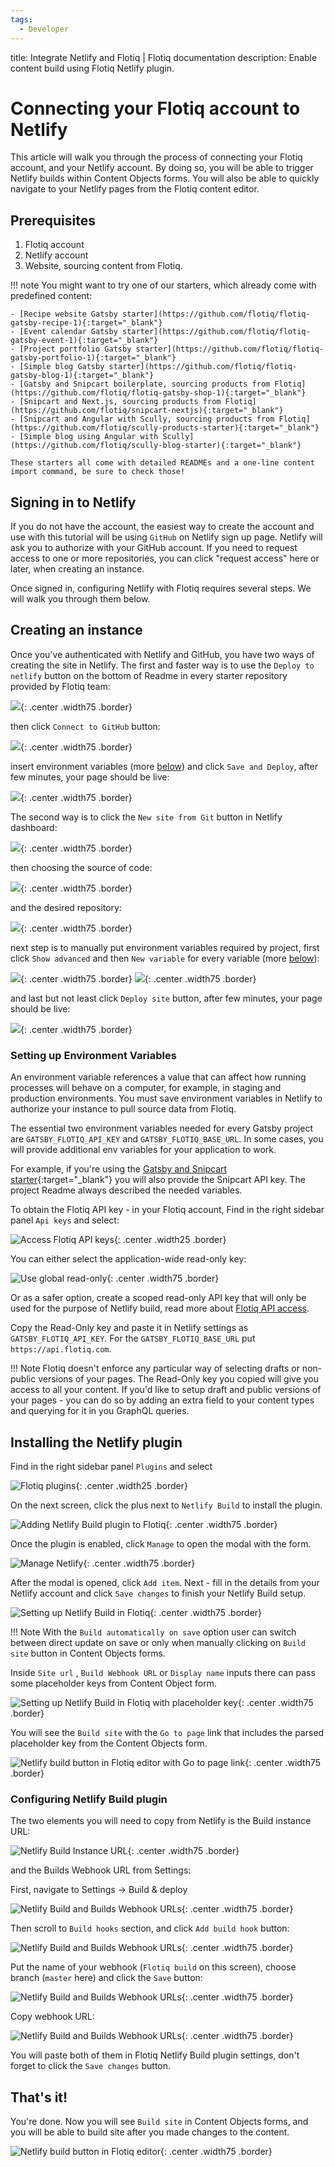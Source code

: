 ```yaml
---
tags:
  - Developer
---
```


title: Integrate Netlify and Flotiq | Flotiq documentation
description: Enable content build using Flotiq Netlify plugin.

# Connecting your Flotiq account to Netlify

This article will walk you through the process of connecting your Flotiq account, and your Netlify account. 
By doing so, you will be able to trigger Netlify builds within Content Objects forms. 
You will also be able to quickly navigate to your Netlify pages from the Flotiq content editor.

## Prerequisites

1. Flotiq account
2. Netlify account
3. Website, sourcing content from Flotiq.

!!! note
    You might want to try one of our starters, which already come with predefined content:

    - [Recipe website Gatsby starter](https://github.com/flotiq/flotiq-gatsby-recipe-1){:target="_blank"}
    - [Event calendar Gatsby starter](https://github.com/flotiq/flotiq-gatsby-event-1){:target="_blank"}
    - [Project portfolio Gatsby starter](https://github.com/flotiq/flotiq-gatsby-portfolio-1){:target="_blank"}
    - [Simple blog Gatsby starter](https://github.com/flotiq/flotiq-gatsby-blog-1){:target="_blank"}
    - [Gatsby and Snipcart boilerplate, sourcing products from Flotiq](https://github.com/flotiq/flotiq-gatsby-shop-1){:target="_blank"}
    - [Snipcart and Next.js, sourcing products from Flotiq](https://github.com/flotiq/snipcart-nextjs){:target="_blank"}
    - [Snipcart and Angular with Scully, sourcing products from Flotiq](https://github.com/flotiq/scully-products-starter){:target="_blank"}
    - [Simple blog using Angular with Scully](https://github.com/flotiq/scully-blog-starter){:target="_blank"}
    
    These starters all come with detailed READMEs and a one-line content import command, be sure to check those!

## Signing in to Netlify
If you do not have the account, the easiest way to create the account and use with this tutorial will be using `GitHub` on Netlify sign up page. Netlify will ask you to authorize with your GitHub account. If you need to request access to one or more repositories, you can click "request access" here or later, when creating an instance.

Once signed in, configuring Netlify with Flotiq requires several steps. We will walk you through them below.

## Creating an instance

Once you've authenticated with Netlify and GitHub, you have two ways of creating the site in Netlify. The first and faster way is to use the `Deploy to netlify` button on the bottom of Readme in every starter repository provided by Flotiq team:

![](images/netlify/netlify-instance-1.png){: .center .width75 .border}

then click `Connect to GitHub` button:

![](images/netlify/netlify-instance-6.png){: .center .width75 .border}

insert environment variables (more [below](#setting-up-environment-variables)) and click `Save and Deploy`, after few minutes, your page should be live:

![](images/netlify/netlify-instance-7.png){: .center .width75 .border}

The second way is to click the `New site from Git` button in Netlify dashboard:

![](images/netlify/netlify-instance-2.png){: .center .width75 .border}

then choosing the source of code:

![](images/netlify/netlify-instance-3.png){: .center .width75 .border}

and the desired repository:

![](images/netlify/netlify-instance-4.png){: .center .width75 .border}

next step is to manually put environment variables required by project, first click `Show advanced` and then `New variable` for every variable (more [below](#setting-up-environment-variables)):

![](images/netlify/netlify-instance-8.png){: .center .width75 .border}
![](images/netlify/netlify-instance-9.png){: .center .width75 .border}

and last but not least click `Deploy site` button, after few minutes, your page should be live:

![](images/netlify/netlify-instance-5.png){: .center .width75 .border}

### Setting up Environment Variables

An environment variable references a value that can affect how running processes will behave on a computer, for example, in staging and production environments. You must save environment variables in Netlify to authorize your instance to pull source data from Flotiq.

The essential two environment variables needed for every Gatsby project are `GATSBY_FLOTIQ_API_KEY` and `GATSBY_FLOTIQ_BASE_URL`. In some cases, you will provide additional env variables for your application to work.

For example, if you're using the [Gatsby and Snipcart starter](https://github.com/flotiq/gatsby-starter-products){:target="_blank"} you will also provide the Snipcart API key. The project Readme always described the needed variables.

To obtain the Flotiq API key - in your Flotiq account, Find in the right sidebar panel `Api keys` and select:

![Access Flotiq API keys](../../API/images/api-keys-menu.png){: .center .width25 .border}

You can either select the application-wide read-only key:

![Use global read-only](../../API/images/api-keys_1.png){: .center .width75 .border}

Or as a safer option, create a scoped read-only API key that will only be used for the purpose of Netlify build, read more about [Flotiq API access](https://flotiq.com/docs/API/).

Copy the Read-Only key and paste it in Netlify settings as `GATSBY_FLOTIQ_API_KEY`. For the `GATSBY_FLOTIQ_BASE_URL` put `https://api.flotiq.com`.

!!! Note
    Flotiq doesn't enforce any particular way of selecting drafts or non-public versions of your pages. The Read-Only key you copied will give you access to all your content. If you'd like to setup draft and public versions of your pages - you can do so by adding an extra field to your content types and querying for it in you GraphQL queries.

## Installing the Netlify plugin

Find in the right sidebar panel `Plugins` and select

![Flotiq plugins](images/sidebar-plugins.png){: .center .width25 .border}

On the next screen, click the plus next to `Netlify Build` to install the plugin.

![Adding Netlify Build plugin to Flotiq](images/netlify/plugins-screen-netlify.png){: .center .width75 .border}

Once the plugin is enabled, click `Manage` to open the modal with the form.

![Manage Netlify](images/netlify/manage.png){: .center .width75 .border}

After the modal is opened, click `Add item`. Next - fill in the details from your Netlify account and click `Save changes` to finish your Netlify Build setup.

![Setting up Netlify Build in Flotiq](images/netlify/settings.png){: .center .width75 .border}

!!! Note
    With the `Build automatically on save` option user can switch between direct update on save or only when manually clicking on `Build site` button in Content Objects forms.

Inside `Site url` , `Build Webhook URL` or `Display name` inputs there can pass some placeholder keys from Content Object form.

![Setting up Netlify Build in Flotiq with placeholder key](images/netlify/settings-url-key.png){: .center .width75 .border}

You will see the `Build site` with the `Go to page` link that includes the parsed placeholder key from the Content Objects form.

![Netlify build button in Flotiq editor with Go to page link](images/netlify/netlify-build-in-editor-key.png){: .center .width75 .border}

### Configuring Netlify Build plugin

The two elements you will need to copy from Netlify is the Build instance URL:

![Netlify Build Instance URL](images/netlify/netlify-build-url.png){: .center .width75 .border}

and the Builds Webhook URL from Settings:

First, navigate to Settings -> Build & deploy

![Netlify Build and Builds Webhook URLs](images/netlify/netlify-webhooks-1.png){: .center .width75 .border}

Then scroll to `Build hooks` section, and click `Add build hook` button:

![Netlify Build and Builds Webhook URLs](images/netlify/netlify-webhooks-2.png){: .center .width75 .border}

Put the name of your webhook (`Flotiq build` on this screen), choose branch (`master` here) and click the `Save` button:

![Netlify Build and Builds Webhook URLs](images/netlify/netlify-webhooks-3.png){: .center .width75 .border}

Copy webhook URL:

![Netlify Build and Builds Webhook URLs](images/netlify/netlify-webhooks-4.png){: .center .width75 .border}


You will paste both of them in Flotiq Netlify Build plugin settings, don't forget to click the `Save changes` button.


## That's it!

You're done. Now you will see `Build site` in Content Objects forms, and you will be able to build site after you made changes to the content.

![Netlify build button in Flotiq editor](images/netlify/netlify-build-in-editor.png){: .center .width75 .border}
